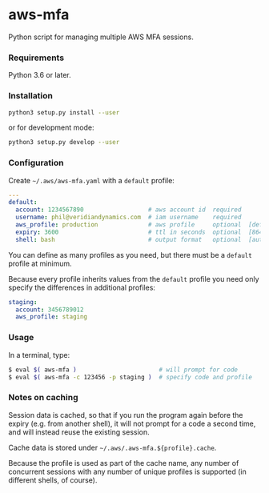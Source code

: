 # aws-mfa
Python script for managing multiple AWS MFA sessions.

### Requirements
Python 3.6 or later.

### Installation
```bash
python3 setup.py install --user
```

or for development mode:

```bash
python3 setup.py develop --user
```

### Configuration
Create `~/.aws/aws-mfa.yaml` with a `default` profile:

```yaml
---
default:
  account: 1234567890                  # aws account id  required
  username: phil@veridiandynamics.com  # iam username    required
  aws_profile: production              # aws profile     optional  [default]
  expiry: 3600                         # ttl in seconds  optional  [86400]
  shell: bash                          # output format   optional  [auto-detect]
```
You can define as many profiles as you need, but there must be 
a `default` profile at minimum.

Because every profile inherits values from the `default` profile 
you need only specify the differences in additional profiles:

```yaml
staging:
  account: 3456789012
  aws_profile: staging
```

### Usage
In a terminal, type:

```bash
$ eval $( aws-mfa )                       # will prompt for code
$ eval $( aws-mfa -c 123456 -p staging )  # specify code and profile
```

### Notes on caching
Session data is cached, so that if you run the program again before
the expiry (e.g. from another shell), it will not prompt for a code 
a second time, and will instead reuse the existing session.

Cache data is stored under `~/.aws/.aws-mfa.${profile}.cache`.

Because the profile is used as part of the cache name, any number of
concurrent sessions with any number of unique profiles is supported
(in different shells, of course).
